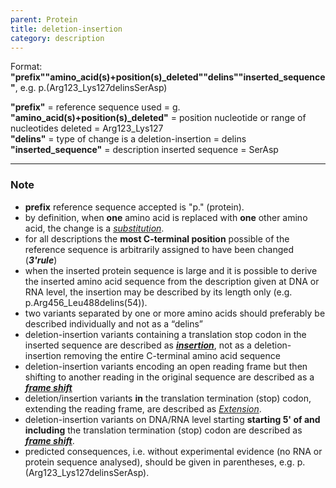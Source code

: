 ```yaml
---
parent: Protein
title: deletion-insertion
category: description
---
```


Format:   **"prefix""amino_acid(s)+position(s)\_deleted""delins""inserted\_sequence"**,  e.g. p.(Arg123\_Lys127delinsSerAsp)

**"prefix"**  =  reference sequence used  =  g.<br>
**"amino\_acid(s)+position(s)\_deleted"**  =  position nucleotide or range of nucleotides deleted  =  Arg123\_Lys127<br>
**"delins"**  =  type of change is a deletion-insertion  =  delins<br>
**"inserted_sequence"**  =  description inserted sequence  =  SerAsp<br>

---

### Note

* **prefix** reference sequence accepted is "p." (protein).
* by definition, when **one** amino acid is replaced with **one** other amino acid, the change is a [_substitution_](/recommendations/protein/variant/substitution/).
* for all descriptions the **most C-terminal position** possible of the reference sequence is arbitrarily assigned to have been changed (_**3'rule**_)
* when the inserted protein sequence is large and it is possible to derive the inserted amino acid sequence from the description given at DNA or RNA level, the insertion may be described by its length only (e.g. p.Arg456_Leu488delins(54)).
* two variants separated by one or more amino acids should preferably be described individually and not as a “delins”<br>
* deletion-insertion variants containing a translation stop codon in the inserted sequence are described as [_**insertion**_](/recommendations/protein/variant/insertion), not as a deletion-insertion removing the entire C-terminal amino acid sequence
*	deletion-insertion variants encoding an open reading frame but then shifting to another reading in the original sequence are described as a [_**frame shift**_](/recommendations/protein/variant/frameshift/)
* deletion/insertion variants **in** the translation termination (stop) codon, extending the reading frame, are described as [_Extension_](/recommendations/protein/variant/extension).
* deletion-insertion variants on DNA/RNA level starting **starting 5' of and including** the translation termination (stop) codon are described as [_**frame shift**_](/recommendations/protein/variant/frameshift).
* predicted consequences, i.e. without experimental evidence (no RNA or protein sequence analysed), should be given in parentheses, e.g. p.(Arg123_Lys127delinsSerAsp).
